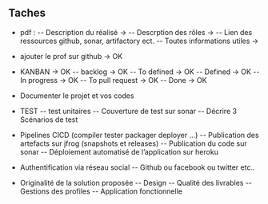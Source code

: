 ## Taches

- pdf :
-- Description du réalisé -> 
-- Descrption des rôles ->
-- Lien des ressources github, sonar, artifactory ect.
-- Toutes informations utiles ->

- ajouter le prof sur github -> OK

- KANBAN -> OK
-- backlog -> OK
-- To defined -> OK
-- Defined -> OK
-- In progress -> OK
-- To pull request -> OK
-- Done -> OK


- Documenter le projet et vos codes

- TEST
-- test unitaires
-- Couverture de test sur sonar
-- Décrire 3 Scénarios de test

- Pipelines CICD (compiler tester packager deployer ...)
-- Publication des artefacts sur jfrog (snapshots et releases)
-- Publication du code sur sonar
-- Déploiement automatisé de l’application sur heroku

- Authentification via réseau social
-- Github ou facebook ou twitter etc..


- Originalité de la solution proposée
-- Design
-- Qualité des livrables
-- Gestions des profiles
-- Application fonctionnelle